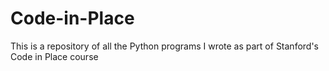 # Code-in-Place
This is a repository of all the Python programs I wrote as part of Stanford's Code in Place course 
